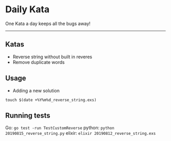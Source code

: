 # Daily Kata

One Kata a day keeps all the bugs away!

---

## Katas

* Reverse string without built in reveres
* Remove duplicate words


## Usage

* Adding a new solution

```
touch $(date +%Y%m%d_reverse_string.exs)
```

## Running tests

Go: `go test -run TestCustomReverse`
python: `python 20190815_reverse_string.py`
elixir: `elixir 20190812_reverse_string.exs`

